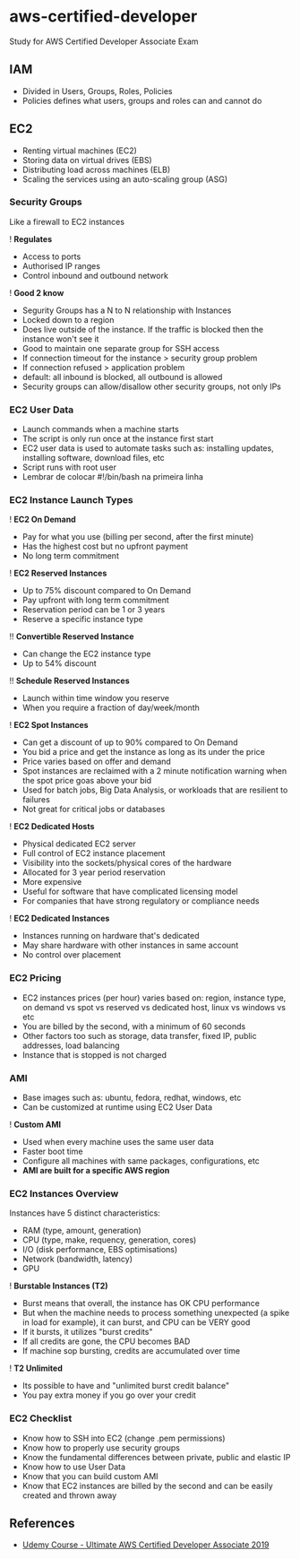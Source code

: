 # aws-certified-developer

Study for AWS Certified Developer Associate Exam

## **IAM**

- Divided in Users, Groups, Roles, Policies
- Policies defines what users, groups and roles can and cannot do

## **EC2**

- Renting virtual machines (EC2)
- Storing data on virtual drives (EBS)
- Distributing load across machines (ELB)
- Scaling the services using an auto-scaling group (ASG)

### **Security Groups**

Like a firewall to EC2 instances

! **Regulates**

- Access to ports
- Authorised IP ranges
- Control inbound and outbound network

! **Good 2 know**

- Segurity Groups has a N to N relationship with Instances
- Locked down to a region
- Does live outside of the instance. If the traffic is blocked then the instance won't see it
- Good to maintain one separate group for SSH access
- If connection timeout for the instance > security group problem
- If connection refused > application problem
- default: all inbound is blocked, all outbound is allowed
- Security groups can allow/disallow other security groups, not only IPs

### **EC2 User Data**

- Launch commands when a machine starts
- The script is only run once at the instance first start
- EC2 user data is used to automate tasks such as: installing updates, installing software, download files, etc
- Script runs with root user
- Lembrar de colocar #!/bin/bash na primeira linha

### **EC2 Instance Launch Types**

! **EC2 On Demand**

- Pay for what you use (billing per second, after the first minute)
- Has the highest cost but no upfront payment
- No long term commitment

! **EC2 Reserved Instances**

- Up to 75% discount compared to On Demand
- Pay upfront with long term commitment
- Reservation period can be 1 or 3 years
- Reserve a specific instance type

!! **Convertible Reserved Instance**

- Can change the EC2 instance type
- Up to 54% discount

!! **Schedule Reserved Instances**

- Launch within time window you reserve
- When you require a fraction of day/week/month

! **EC2 Spot Instances**

- Can get a discount of up to 90% compared to On Demand
- You bid a price and get the instance as long as its under the price
- Price varies based on offer and demand
- Spot instances are reclaimed with a 2 minute notification warning when the spot price goas above your bid
- Used for batch jobs, Big Data Analysis, or workloads that are resilient to failures
- Not great for critical jobs or databases

! **EC2 Dedicated Hosts**

- Physical dedicated EC2 server
- Full control of EC2 instance placement
- Visibility into the sockets/physical cores of the hardware
- Allocated for 3 year period reservation
- More expensive
- Useful for software that have complicated licensing model
- For companies that have strong regulatory or compliance needs

! **EC2 Dedicated Instances**

- Instances running on hardware that's dedicated
- May share hardware with other instances in same account
- No control over placement

### **EC2 Pricing**

- EC2 instances prices (per hour) varies based on: region, instance type, on demand vs spot vs reserved vs dedicated host, linux vs windows vs etc
- You are billed by the second, with a minimum of 60 seconds
- Other factors too such as storage, data transfer, fixed IP, public addresses, load balancing
- Instance that is stopped is not charged

### **AMI**

- Base images such as: ubuntu, fedora, redhat, windows, etc
- Can be customized at runtime using EC2 User Data

! **Custom AMI**

- Used when every machine uses the same user data
- Faster boot time
- Configure all machines with same packages, configurations, etc
- **AMI are built for a specific AWS region**

### **EC2 Instances Overview**

Instances have 5 distinct characteristics:

- RAM (type, amount, generation)
- CPU (type, make, requency, generation, cores)
- I/O (disk performance, EBS optimisations)
- Network (bandwidth, latency)
- GPU

! **Burstable Instances (T2)**

- Burst means that overall, the instance has OK CPU performance
- But when the machine needs to process something unexpected (a spike in load for example), it can burst, and CPU can be VERY good
- If it bursts, it utilizes "burst credits"
- If all credits are gone, the CPU becomes BAD
- If machine sop bursting, credits are accumulated over time

! **T2 Unlimited**

- Its possible to have and "unlimited burst credit balance"
- You pay extra money if you go over your credit

### **EC2 Checklist**

- Know how to SSH into EC2 (change .pem permissions)
- Know how to properly use security groups
- Know the fundamental differences between private, public and elastic IP
- Know how to use User Data
- Know that you can build custom AMI
- Know that EC2 instances are billed by the second and can be easily created and thrown away

## **References**

- [Udemy Course - Ultimate AWS Certified Developer Associate 2019](https://www.udemy.com/aws-certified-developer-associate-dva-c01/)

